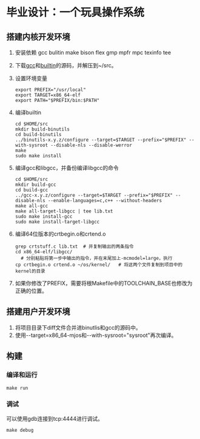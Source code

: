# 毕业设计：一个玩具操作系统

## 搭建内核开发环境
1. 安装依赖 gcc bulitin make bison flex gmp mpfr mpc texinfo tee

2. 下载[gcc](https://ftp.gnu.org/gnu/gcc/)和[builtin](https://ftp.gnu.org/gnu/binutils/)的源码，并解压到~/src。

3. 设置环境变量
    ```shell script
    export PREFIX="/usr/local"
    export TARGET=x86_64-elf
    export PATH="$PREFIX/bin:$PATH"
    ```
    
4. 编译builtin
    ```shell script
    cd $HOME/src
    mkdir build-binutils
    cd build-binutils
    ../binutils-x.y.z/configure --target=$TARGET --prefix="$PREFIX" --with-sysroot --disable-nls --disable-werror
    make
    sudo make install
    ```
    
5. 编译gcc和libgcc，并备份编译libgcc的命令
   ```shell script
   cd $HOME/src
   mkdir build-gcc
   cd build-gcc
   ../gcc-x.y.z/configure --target=$TARGET --prefix="$PREFIX" --disable-nls --enable-languages=c,c++ --without-headers
   make all-gcc
   make all-target-libgcc | tee lib.txt
   sudo make install-gcc
   sudo make install-target-libgcc
   ```
	
6. 编译64位版本的crtbegin.o和crtend.o

    ```shell script
    grep crtstuff.c lib.txt  # 并复制输出的两条指令
    cd x86_64-elf/libgcc/
	  # 分别粘贴将第一步中输出的指令，并在末尾加上-mcmodel=large，执行
    cp crtbegin.o crtend.o ~/os/kernel/   # 将这两个文件复制到项目中的kernel的目录
    ```
    
7. 如果你修改了PREFIX，需要将根Makefile中的TOOLCHAIN_BASE也修改为正确的位置。

## 搭建用户开发环境

1. 将项目目录下diff文件合并进binutlis和gcc的源码中。
2. 使用--target=x86_64-mjos和--with-sysroot="sysroot"再次编译。

## 构建

### 编译和运行

```shell script
make run
```

### 调试

可以使用gdb连接到tcp:4444进行调试。

```shell script
make debug
```

